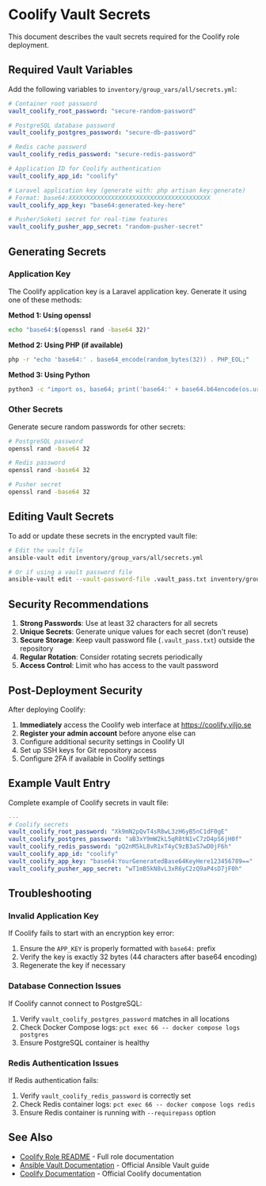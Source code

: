 # Coolify Vault Secrets

This document describes the vault secrets required for the Coolify role deployment.

## Required Vault Variables

Add the following variables to `inventory/group_vars/all/secrets.yml`:

```yaml
# Container root password
vault_coolify_root_password: "secure-random-password"

# PostgreSQL database password
vault_coolify_postgres_password: "secure-db-password"

# Redis cache password
vault_coolify_redis_password: "secure-redis-password"

# Application ID for Coolify authentication
vault_coolify_app_id: "coolify"

# Laravel application key (generate with: php artisan key:generate)
# Format: base64:XXXXXXXXXXXXXXXXXXXXXXXXXXXXXXXXXXXXXXXX
vault_coolify_app_key: "base64:generated-key-here"

# Pusher/Soketi secret for real-time features
vault_coolify_pusher_app_secret: "random-pusher-secret"
```

## Generating Secrets

### Application Key

The Coolify application key is a Laravel application key. Generate it using one of these methods:

**Method 1: Using openssl**
```bash
echo "base64:$(openssl rand -base64 32)"
```

**Method 2: Using PHP (if available)**
```bash
php -r "echo 'base64:' . base64_encode(random_bytes(32)) . PHP_EOL;"
```

**Method 3: Using Python**
```bash
python3 -c "import os, base64; print('base64:' + base64.b64encode(os.urandom(32)).decode())"
```

### Other Secrets

Generate secure random passwords for other secrets:

```bash
# PostgreSQL password
openssl rand -base64 32

# Redis password
openssl rand -base64 32

# Pusher secret
openssl rand -base64 32
```

## Editing Vault Secrets

To add or update these secrets in the encrypted vault file:

```bash
# Edit the vault file
ansible-vault edit inventory/group_vars/all/secrets.yml

# Or if using a vault password file
ansible-vault edit --vault-password-file .vault_pass.txt inventory/group_vars/all/secrets.yml
```

## Security Recommendations

1. **Strong Passwords**: Use at least 32 characters for all secrets
2. **Unique Secrets**: Generate unique values for each secret (don't reuse)
3. **Secure Storage**: Keep vault password file (`.vault_pass.txt`) outside the repository
4. **Regular Rotation**: Consider rotating secrets periodically
5. **Access Control**: Limit who has access to the vault password

## Post-Deployment Security

After deploying Coolify:

1. **Immediately** access the Coolify web interface at https://coolify.viljo.se
2. **Register your admin account** before anyone else can
3. Configure additional security settings in Coolify UI
4. Set up SSH keys for Git repository access
5. Configure 2FA if available in Coolify settings

## Example Vault Entry

Complete example of Coolify secrets in vault file:

```yaml
---
# Coolify secrets
vault_coolify_root_password: "Xk9mN2pQvT4sR8wL3zH6yB5nC1dF0gE"
vault_coolify_postgres_password: "aB3xY9mW2kL5qR8tN1vC7zD4pS6jH0f"
vault_coolify_redis_password: "pQ2nM5kL8vR1xT4yC9zB3aS7wD0jF6h"
vault_coolify_app_id: "coolify"
vault_coolify_app_key: "base64:YourGeneratedBase64KeyHere123456789=="
vault_coolify_pusher_app_secret: "wT1mB5kN8vL3xR6yC2zQ9aP4sD7jF0h"
```

## Troubleshooting

### Invalid Application Key

If Coolify fails to start with an encryption key error:

1. Ensure the `APP_KEY` is properly formatted with `base64:` prefix
2. Verify the key is exactly 32 bytes (44 characters after base64 encoding)
3. Regenerate the key if necessary

### Database Connection Issues

If Coolify cannot connect to PostgreSQL:

1. Verify `vault_coolify_postgres_password` matches in all locations
2. Check Docker Compose logs: `pct exec 66 -- docker compose logs postgres`
3. Ensure PostgreSQL container is healthy

### Redis Authentication Issues

If Redis authentication fails:

1. Verify `vault_coolify_redis_password` is correctly set
2. Check Redis container logs: `pct exec 66 -- docker compose logs redis`
3. Ensure Redis container is running with `--requirepass` option

## See Also

- [Coolify Role README](README.md) - Full role documentation
- [Ansible Vault Documentation](https://docs.ansible.com/ansible/latest/user_guide/vault.html) - Official Ansible Vault guide
- [Coolify Documentation](https://coolify.io/docs) - Official Coolify documentation
